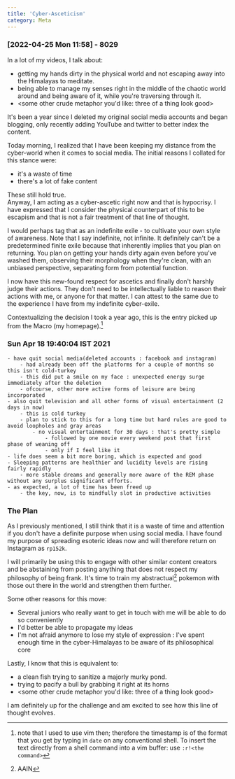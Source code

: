 ```yaml
---
title: 'Cyber-Asceticism'
category: Meta
---
```


### [2022-04-25 Mon 11:58] - 8029

In a lot of my videos, I talk about:
 - getting my hands dirty in the physical world and not escaping away into the Himalayas to meditate.
 - being able to manage my senses right in the middle of the chaotic
   world around and being aware of it, while you're traversing through it.
 - <some other crude metaphor you'd like: three of a thing look good>
   
It's been a year since I deleted my original social media accounts
and began blogging, only recently adding YouTube and twitter to better
index the content.  

Today morning, I realized that I have been keeping my distance
from the cyber-world when it comes to social media. The initial
reasons I collated for this stance were:
 - it's a waste of time
 - there's a lot of fake content

These still hold true.  
Anyway, I am acting as a cyber-ascetic right
now and that is hypocrisy. I have expressed that I consider the
physical counterpart of this to be escapism and that is not a fair
treatment of that line of thought.  

I would perhaps tag that as an indefinite exile - to cultivate your
own style of awareness. Note that I say indefinite, not infinite. It
definitely can't be a predetermined finite exile because that
inherently implies that you plan on returning. You plan on getting
your hands dirty again even before you've washed them, observing
their morphology when they're clean, with an unbiased perspective,
separating form from potential function.  

I now have this new-found respect for ascetics and finally don't
harshly judge their actions. They don't need to be intellectually liable to
reason their actions with me, or anyone for that matter. I can attest
to the same due to the experience I have from my indefinite
cyber-exile.  

Contextualizing the decision I took a year ago, this is the entry
picked up from the Macro (my homepage).[^1]

### Sun Apr 18 19:40:04 IST 2021

    - have quit social media(deleted accounts : facebook and instagram)
        - had already been off the platforms for a couple of months so this isn't cold-turkey
        - this did put a smile on my face : unexpected energy surge immediately after the deletion
        - ofcourse, other more active forms of leisure are being incorporated
    - also quit television and all other forms of visual entertainment (2 days in now)
        - this is cold turkey
        - plan to stick to this for a long time but hard rules are good to avoid loopholes and gray areas
            - no visual entertainment for 30 days : that's pretty simple
                - followed by one movie every weekend post that first phase of weaning off
                - only if I feel like it
    - life does seem a bit more boring, which is expected and good
    - Sleeping patterns are healthier and lucidity levels are rising fairly rapidly
        - more stable dreams and generally more aware of the REM phase without any surplus significant efforts.
    - as expected, a lot of time has been freed up 
        - the key, now, is to mindfully slot in productive activities
		
### The Plan

As I previously mentioned, I still think that it is a waste of time
and attention if you don't have a definite purpose when using social
media. I have found my purpose of spreading esoteric ideas now and
will therefore return on Instagram as `rp152k`.

I will primarily be using this to engage with other similar content
creators and be abstaining from posting anything that does not respect
my philosophy of being frank. It's time to train my abstractual[^2]
pokemon with those out there in the world and strengthen them further.

Some other reasons for this move:
 - Several juniors who really want to get in touch with me will be
   able to do so conveniently
 - I'd better be able to propagate my ideas
 - I'm not afraid anymore to lose my style of expression : I've spent
   enough time in the cyber-Himalayas to be aware of its philosophical core
   
Lastly, I know that this is equivalent to: 
 - a clean fish trying to sanitize a majorly murky pond.
 - trying to pacify a bull by grabbing it right at its horns
 - <some other crude metaphor you'd like: three of a thing look good>
 
I am definitely up for the challenge and am excited to see how this
line of thought evolves.

[^1]: note that I used to use vim then; therefore the timestamp is of the format that you get by typing in `date` on any conventional shell. To insert the text directly from a shell command into a vim buffer: use `:r!<the command>`

[^2]: AAIN
